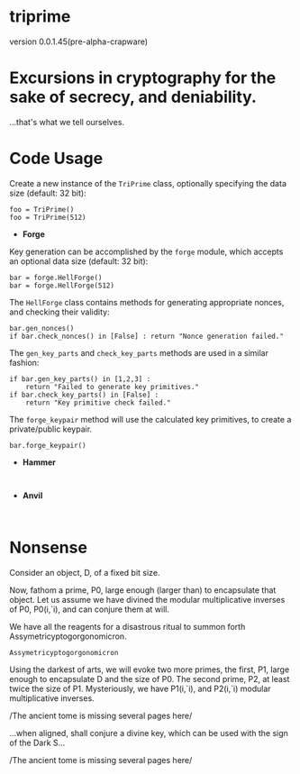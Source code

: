 # triprime 
version 0.0.1.45(pre-alpha-crapware)

# Excursions in cryptography for the sake of secrecy, and deniability.
...that's what we tell ourselves.

# Code Usage
Create a new instance of the `TriPrime` class, optionally specifying the data size (default: 32 bit):

```
foo = TriPrime()
foo = TriPrime(512)
```

* **Forge**

Key generation can be accomplished by the `forge` module, which accepts an optional data size (default: 32 bit):

```
bar = forge.HellForge()
bar = forge.HellForge(512)
```

The `HellForge` class contains methods for generating appropriate nonces, and checking their validity:

```
bar.gen_nonces()
if bar.check_nonces() in [False] : return "Nonce generation failed."
```

The `gen_key_parts` and `check_key_parts` methods are used in a similar fashion:

```
if bar.gen_key_parts() in [1,2,3] : 
    return "Failed to generate key primitives."
if bar.check_key_parts() in [False] : 
    return "Key primitive check failed."
```

The `forge_keypair` method will use the calculated key primitives, to create a private/public keypair.

`bar.forge_keypair()`

* **Hammer**

` `

* **Anvil**

` `

# Nonsense

Consider an object, D, of a fixed bit size.

Now, fathom a prime, P0, large enough (larger than) to encapsulate that object.
Let us assume we have divined the modular multiplicative inverses of P0, P0(i,\`i), and can conjure them at will.

We have all the reagents for a disastrous ritual to summon forth Assymetricyptogorgonomicron.

`Assymetricyptogorgonomicron`

Using the darkest of arts, we will evoke two more primes, the first, P1, large enough to encapsulate D and the size of P0. The second prime, P2, at least twice the size of P1. Mysteriously, we have P1(i,\`i), and P2(i,\`i) modular multiplicative inverses.

/The ancient tome is missing several pages here/

...when aligned, shall conjure a divine key, which can be used with the sign of the Dark S...

/The ancient tome is missing several pages here/
